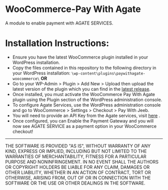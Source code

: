 WooCommerce-Pay With Agate
====================

A module to enable payment with AGATE SERVICES.

Installation Instructions:
====================

* Ensure you have the latest WooCommerce plugin installed in your WordPress installation.
* Copy the files contained in this repository to the following directory in your WordPress installation:
`\wp-content\plugins\paywithagate-woocommerce\` 
**OR**
* Go to your WP-Admin > Plugin > Add New > Upload then upload the latest version of the plugin which you can find in the [latest release](https://github.com/AgateChain/AgateWoocommerce/releases).
* Once installed, you must activate the WooCommerce Pay With Agate plugin using the Plugin section of the WordPress administration console.
* To configure Agate Services, use the WordPress administration console and go to WooCommerce > Settings > Checkout > Pay With Jeeb.
* You will need to provide an API Key from the Agate services, visit [here](http://www.agate.services/registration-form/) .
* Once configured, you can Enable the Payment Gateway and you will now see AGATE SERVICE as a payment option in your WooCommerce checkout!

-----------------------------------------------

THE SOFTWARE IS PROVIDED "AS IS", WITHOUT WARRANTY OF ANY KIND, EXPRESS OR IMPLIED, INCLUDING BUT NOT LIMITED TO THE WARRANTIES OF MERCHANTABILITY, FITNESS FOR A PARTICULAR PURPOSE AND NONINFRINGEMENT. IN NO EVENT SHALL THE AUTHORS OR COPYRIGHT HOLDERS BE LIABLE FOR ANY CLAIM, DAMAGES OR OTHER LIABILITY, WHETHER IN AN ACTION OF CONTRACT, TORT OR OTHERWISE, ARISING FROM, OUT OF OR IN CONNECTION WITH THE SOFTWARE OR THE USE OR OTHER DEALINGS IN THE SOFTWARE.
